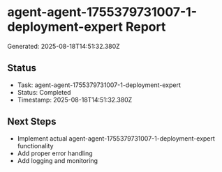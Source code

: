# agent-agent-1755379731007-1-deployment-expert Report

Generated: 2025-08-18T14:51:32.380Z

## Status
- Task: agent-agent-1755379731007-1-deployment-expert
- Status: Completed
- Timestamp: 2025-08-18T14:51:32.380Z

## Next Steps
- Implement actual agent-agent-1755379731007-1-deployment-expert functionality
- Add proper error handling
- Add logging and monitoring
